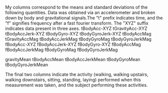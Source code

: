My columns correspond to the means and standard deviations of the following quantities. Data was obtained via an accelerometer and broken down by body and gravitational signals.The "t" prefix indicates time, and the "f" signifies frequency after a fast fourier transform. The "XYZ" suffix indicates data present in three axes.
tBodyAcc-XYZ
tGravityAcc-XYZ
tBodyAccJerk-XYZ
tBodyGyro-XYZ
tBodyGyroJerk-XYZ
tBodyAccMag
tGravityAccMag
tBodyAccJerkMag
tBodyGyroMag
tBodyGyroJerkMag
fBodyAcc-XYZ
fBodyAccJerk-XYZ
fBodyGyro-XYZ
fBodyAccMag
fBodyAccJerkMag
fBodyGyroMag
fBodyGyroJerkMag

gravityMean
tBodyAccMean
tBodyAccJerkMean
tBodyGyroMean
tBodyGyroJerkMean

The final two columns indicate the activity (walking, walking upstairs, walking downstairs, sitting, standing, laying) performed when this measurement was taken, and the subject performing these activities.
